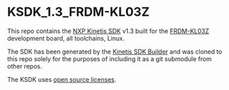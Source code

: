# KSDK_1.3_FRDM-KL03Z

This repo contains the [NXP Kinetis SDK](http://www.nxp.com/products/software-and-tools/run-time-software/kinetis-software-and-tools/development-platforms-with-mbed/software-development-kit-for-kinetis-mcus:KINETIS-SDK) v1.3 built for the [FRDM-KL03Z](http://www.nxp.com/products/software-and-tools/hardware-development-tools/freedom-development-boards/freedom-development-platform-for-kinetis-kl03-mcus:FRDM-KL03Z) development board, all toolchains, Linux.

The SDK has been generated by the [Kinetis SDK Builder](http://cache.nxp.com/files/32bit/software_tools/KINETIS-EXPERT-TOOL.html) and was cloned to this repo solely for the purposes of including it as a git submodule from other repos.

The KSDK uses [open source licenses](https://community.freescale.com/message/613019#613019).
